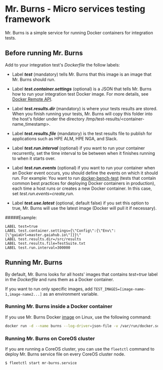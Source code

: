 # Mr. Burns - Micro services testing framework
Mr. Burns is a simple service for running Docker containers for integration tests.
## Before running Mr. Burns
Add to your integration test's _Dockerfile_ the follow labels:

* Label **_test_** (mandatory) tells Mr. Burns that this image is an image that Mr. Burns should run.

* Label **_test.container.settings_** (optional) is a JSON that tells Mr. Burns how to run your integration test Docker image.
For more details, see [Docker Remote API](https://docs.docker.com/reference/api/docker_remote_api_v1.16/#create-a-container).

* Label **_test.results.dir_** (mandatory) is where your tests results are stored.
When you finish running your tests, Mr. Burns will copy this folder into the host's folder under the directory /tmp/test-results/<container-name_timestamp>.

* Label **_test.results.file_** (mandatory) is the test results file to publish for applications such as HPE ALM, HPE NGA, and Slack.

* Label **_test.run.interval_** (optional) if you want to run your container recurrently, set the time interval to be between when it finishes running to when it starts over.

* Label **_test.run.events_** (optional) if you want to run your container when an Docker event occurs, you should define the events on which it should run.
For example: You want to run [docker-bench-test](https://github.com/gaia-adm/docker-bench-test/) (tests that contain common best practices for deploying Docker containers in production), each time a host runs or creates a new Docker container. In this case, set _test.run.events=create,run_.

* Label **_test.use.latest_** (optional, default false) if you set this option to true, Mr. Burns will use the latest image (Docker will pull it if necessary).

#####Example:
```
LABEL test=true
LABEL test.container.settings={\"Config\":{\"Env\":[\"gaiaUrl=master.gaiahub.io\"]}}\"
LABEL test.results.dir=/src/results
LABEL test.results.file=TestSuite.txt
LABEL test.run.interval=300000
```
## Running Mr. Burns
By default, Mr. Burns looks for all hosts' images that contains _test=true_ label in the _Dockerfile_ and runs them as a Docker container.

If you want to run only specific images, add `TEST_IMAGES=[image-name-1,image-name2...]` as an environment variable. 
### Running Mr. Burns inside a Docker container
If you use Mr. Burns Docker [image](https://hub.docker.com/r/gaiaadm/mr-burns/) on Linux, use the following command:
```bash
docker run -d --name burns --log-driver=json-file -v /var/run/docker.sock:/var/run/docker.sock -v /tmp:/tmp gaiaadm/mr-burns
```
### Running Mr. Burns on CoreOS cluster
If you are running a CoreOS cluster, you can use the `fleetctl` command to deploy Mr. Burns service file on every CoreOS cluster node.
```
$ fleetctl start mr-burns.service
```
